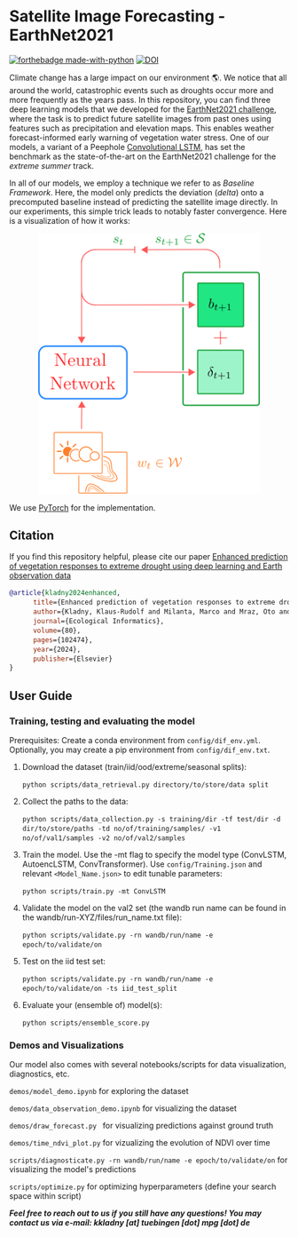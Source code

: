 # Satellite Image Forecasting - EarthNet2021

[![forthebadge made-with-python](http://ForTheBadge.com/images/badges/made-with-python.svg)](https://www.python.org/) [![DOI](https://zenodo.org/badge/412524927.svg)](https://zenodo.org/badge/latestdoi/412524927) 

Climate change has a large impact on our environment :earth_americas:. We notice that all around the world, catastrophic events such as droughts occur more and more frequently as the years pass. In this repository, you can find three deep learning models that we developed for the [EarthNet2021 challenge](https://www.earthnet.tech/), where the task is to predict future satellite images from past ones using features such as precipitation and elevation maps. This enables weather forecast-informed early warning of vegetation water stress. One of our models, a variant of a Peephole [Convolutional LSTM](https://proceedings.neurips.cc/paper/2015/file/07563a3fe3bbe7e3ba84431ad9d055af-Paper.pdf), has set the benchmark as the state-of-the-art on the EarthNet2021 challenge for the _extreme summer_ track. 

In all of our models, we employ a technique we refer to as *Baseline Framework*. Here, the model only predicts the deviation (*delta*) onto a precomputed baseline instead of predicting the satellite image directly. In our experiments, this simple trick leads to notably faster convergence. Here is a visualization of how it works:

<p align="center">
<img src="/assets/DS_lab_vis_github.svg" width="400">
</p>

We use [PyTorch](https://pytorch.org/) for the implementation.

## Citation

If you find this repository helpful, please cite our paper [Enhanced prediction of vegetation responses to extreme drought using deep learning and Earth observation data](https://www.sciencedirect.com/science/article/pii/S1574954124000165])

```bibtex
@article{kladny2024enhanced,
      title={Enhanced prediction of vegetation responses to extreme drought using deep learning and Earth observation data},
      author={Kladny, Klaus-Rudolf and Milanta, Marco and Mraz, Oto and Hufkens, Koen and Stocker, Benjamin D.},
      journal={Ecological Informatics},
      volume={80},
      pages={102474},
      year={2024},
      publisher={Elsevier}
}
```

## User Guide

### Training, testing and evaluating the model

Prerequisites: Create a conda environment from ```config/dif_env.yml```. Optionally, you may create a pip environment from ```config/dif_env.txt```.

1. Download the dataset (train/iid/ood/extreme/seasonal splits):

    ```python scripts/data_retrieval.py directory/to/store/data split```

2. Collect the paths to the data:

    ```python scripts/data_collection.py -s training/dir -tf test/dir -d dir/to/store/paths -td no/of/training/samples/ -v1 no/of/val1/samples -v2 no/of/val2/samples```

3. Train the model. Use the -mt flag to specify the model type (ConvLSTM, AutoencLSTM, ConvTransformer). Use ```config/Training.json``` and relevant ```<Model_Name.json>``` to edit tunable parameters:

    ```python scripts/train.py -mt ConvLSTM```

4. Validate the model on the val2 set (the wandb run name can be found in the wandb/run-XYZ/files/run_name.txt file):

    ```python scripts/validate.py -rn wandb/run/name -e epoch/to/validate/on```

5. Test on the iid test set:

    ```python scripts/validate.py -rn wandb/run/name -e epoch/to/validate/on -ts iid_test_split```

6. Evaluate your (ensemble of) model(s):

    ```python scripts/ensemble_score.py```

### Demos and Visualizations

Our model also comes with several notebooks/scripts for data visualization, diagnostics, etc.

```demos/model_demo.ipynb``` for exploring the dataset

```demos/data_observation_demo.ipynb``` for visualizing the dataset

```demos/draw_forecast.py ``` for visualizing predictions against ground truth

```demos/time_ndvi_plot.py``` for vizualizing the evolution of NDVI over time

```scripts/diagnosticate.py -rn wandb/run/name -e epoch/to/validate/on``` for visualizing the model's predictions

```scripts/optimize.py``` for optimizing hyperparameters (define your search space within script)

***Feel free to reach out to us if you still have any questions! You may contact us via e-mail: kkladny [at] tuebingen [dot] mpg [dot] de***
